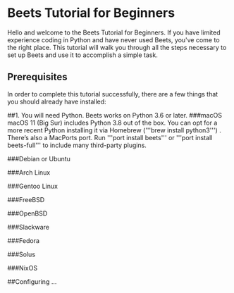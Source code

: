 # Beets Tutorial for Beginners
Hello and welcome to the Beets Tutorial for Beginners. If you have limited experience coding in Python and have never used Beets, you've 
come to the right place. This tutorial will walk you through all the steps necessary to set up Beets and use it to accomplish a simple task.

## Prerequisites
In order to complete this tutorial successfully, there are a few things that you should already have installed:

 ##1. You will need Python. Beets works on Python 3.6 or later.
###macOS 
macOS 11 (Big Sur) includes Python 3.8 out of the box. You can opt for a more recent Python installing it via Homebrew ('''brew install python3''')
. There’s also a MacPorts port. Run '''port install beets''' or '''port install beets-full''' to include many third-party plugins.

###Debian or Ubuntu

###Arch Linux

###Gentoo Linux

###FreeBSD

###OpenBSD

###Slackware

###Fedora

###Solus

###NixOS

##Configuring
...
